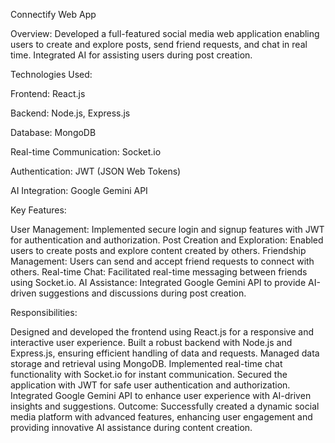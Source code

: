 Connectify Web App

Overview: Developed a full-featured social media web application enabling users to create and explore posts, send friend requests, and chat in real time. Integrated AI for assisting users during post creation.

Technologies Used:

Frontend: React.js

Backend: Node.js, Express.js

Database: MongoDB

Real-time Communication: Socket.io

Authentication: JWT (JSON Web Tokens)

AI Integration: Google Gemini API

Key Features:

User Management: Implemented secure login and signup features with JWT for authentication and authorization.
Post Creation and Exploration: Enabled users to create posts and explore content created by others.
Friendship Management: Users can send and accept friend requests to connect with others.
Real-time Chat: Facilitated real-time messaging between friends using Socket.io.
AI Assistance: Integrated Google Gemini API to provide AI-driven suggestions and discussions during post creation.

Responsibilities:

Designed and developed the frontend using React.js for a responsive and interactive user experience.
Built a robust backend with Node.js and Express.js, ensuring efficient handling of data and requests.
Managed data storage and retrieval using MongoDB.
Implemented real-time chat functionality with Socket.io for instant communication.
Secured the application with JWT for safe user authentication and authorization.
Integrated Google Gemini API to enhance user experience with AI-driven insights and suggestions.
Outcome: Successfully created a dynamic social media platform with advanced features, enhancing user engagement and providing innovative AI assistance during content creation.
